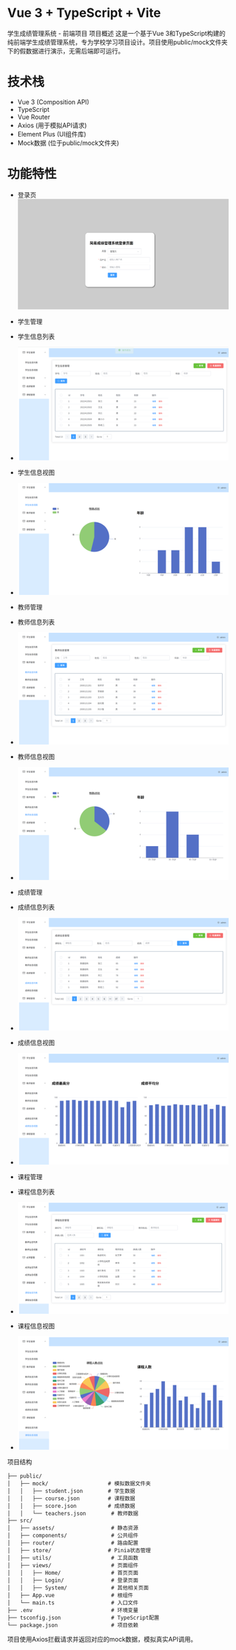 # Vue 3 + TypeScript + Vite

学生成绩管理系统 - 前端项目
项目概述
这是一个基于Vue 3和TypeScript构建的纯前端学生成绩管理系统，专为学校学习项目设计。项目使用public/mock文件夹下的假数据进行演示，无需后端即可运行。

# 技术栈
- Vue 3 (Composition API)
- TypeScript
- Vue Router
- Axios (用于模拟API请求)
- Element Plus (UI组件库)
- Mock数据 (位于public/mock文件夹)

# 功能特性

- 登录页
![登录页](public/login.png)
  
- 学生管理
-   学生信息列表
-   ![学生信息列表](public/student_info.png)
-   学生信息视图
-   ![学生信息视图](public/student_view.png)

- 教师管理
-   教师信息列表
-   ![教师信息列表](public/teacher_info.png)
-   教师信息视图
-   ![教师信息视图](public/teacher_view.png)

- 成绩管理
-   成绩信息列表
-   ![成绩信息列表](public/score_info.png)
-   成绩信息视图
-   ![成绩信息视图](public/score_view.png)

- 课程管理
-   课程信息列表
-   ![课程信息列表](public/course_info.png)
-   课程信息视图
-   ![课程信息视图](public/course_view.png)

项目结构

~~~
├── public/
│   ├── mock/                   # 模拟数据文件夹
│   │   ├── student.json        # 学生数据
│   │   ├── course.json         # 课程数据
│   │   ├── score.json          # 成绩数据
│   │   └── teachers.json        # 教师数据
├── src/
│   ├── assets/                  # 静态资源
│   ├── components/              # 公共组件
│   ├── router/                  # 路由配置
│   ├── store/                  # Pinia状态管理
│   ├── utils/                   # 工具函数
│   ├── views/                   # 页面组件
│   │   ├── Home/                # 首页页面
│   │   ├── Login/               # 登录页面
│   │   ├── System/              # 其他相关页面
│   ├── App.vue                  # 根组件
│   └── main.ts                  # 入口文件
├── .env                         # 环境变量
├── tsconfig.json                # TypeScript配置
└── package.json                 # 项目依赖
~~~

项目使用Axios拦截请求并返回对应的mock数据，模拟真实API调用。
